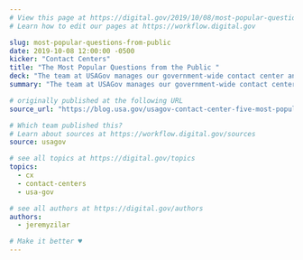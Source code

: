 ```yaml
---
# View this page at https://digital.gov/2019/10/08/most-popular-questions-from-public
# Learn how to edit our pages at https://workflow.digital.gov

slug: most-popular-questions-from-public
date: 2019-10-08 12:00:00 -0500
kicker: "Contact Centers"
title: "The Most Popular Questions from the Public "
deck: "The team at USAGov manages our government-wide contact center and answers questions from the public via phone and chat in both English and Spanish. They analyzed more than 13,000 chats and phone calls and tagged these inquiries by popular topic area. Here’s what they learned"
summary: "The team at USAGov manages our government-wide contact center and answers questions from the public via phone and chat in both English and Spanish. They analyzed more than 13,000 chats and phone calls and tagged these inquiries by popular topic area. Here’s what they learned"

# originally published at the following URL
source_url: "https://blog.usa.gov/usagov-contact-center-five-most-popular-questions-from-may-to-july-2019"

# Which team published this?
# Learn about sources at https://workflow.digital.gov/sources
source: usagov

# see all topics at https://digital.gov/topics
topics: 
  - cx
  - contact-centers
  - usa-gov

# see all authors at https://digital.gov/authors
authors: 
  - jeremyzilar

# Make it better ♥
---
```

